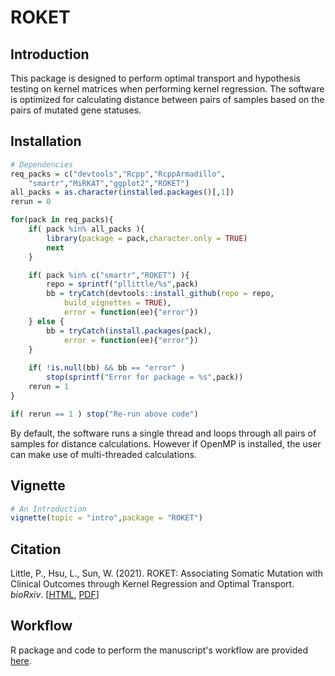 # ROKET

## Introduction

This package is designed to perform optimal transport and hypothesis testing on kernel matrices when performing kernel regression. The software is optimized for calculating distance between pairs of samples based on the pairs of mutated gene statuses.

## Installation

```R
# Dependencies
req_packs = c("devtools","Rcpp","RcppArmadillo",
	"smartr","MiRKAT","ggplot2","ROKET")
all_packs = as.character(installed.packages()[,1])
rerun = 0

for(pack in req_packs){
	if( pack %in% all_packs ){
		library(package = pack,character.only = TRUE)
		next
	}

	if( pack %in% c("smartr","ROKET") ){
		repo = sprintf("pllittle/%s",pack)
		bb = tryCatch(devtools::install_github(repo = repo,
			build_vignettes = TRUE),
			error = function(ee){"error"})
	} else {
		bb = tryCatch(install.packages(pack),
			error = function(ee){"error"})
	}
	
	if( !is.null(bb) && bb == "error" )
		stop(sprintf("Error for package = %s",pack))
	rerun = 1
}

if( rerun == 1 ) stop("Re-run above code")
```

By default, the software runs a single thread and loops through all pairs of samples for distance calculations. However if OpenMP is installed, the user can make use of multi-threaded calculations.

## Vignette

```R
# An Introduction
vignette(topic = "intro",package = "ROKET")
```

## Citation
Little, P., Hsu, L., Sun, W. (2021). ROKET: Associating Somatic Mutation with Clinical Outcomes through Kernel Regression and Optimal Transport. *bioRxiv*. [[HTML](https://www.biorxiv.org/content/10.1101/2021.12.23.474064v1), [PDF](https://www.biorxiv.org/content/10.1101/2021.12.23.474064v1.full.pdf)]

## Workflow

R package and code to perform the manuscript's workflow are provided [here](https://github.com/pllittle/ROKETworkflow).

